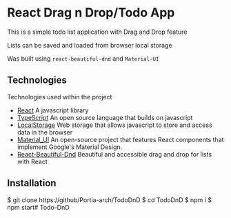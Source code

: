 React Drag n Drop/Todo App
==========================

This is a simple todo list application with Drag and Drop feature

Lists can be saved and loaded from browser local storage

Was built using `react-beautiful-dnd` and `Material-UI`

## Technologies
Technologies used within the project

* [React](https://reactjs.org/) A javascript library
* [TypeScript](https://www.typescriptlang.org/) An open source language that builds on javascript
* [LocalStorage](https://blog.logrocket.com/the-complete-guide-to-using-localstorage-in-javascript-apps-ba44edb53a36/) Web storage that allows javascript to store and access data in the browser
* [Material_UI](https://material-ui.com/components/cards/) An open-source project that features React components that implement Google's Material Design.
* [React-Beautiful-Dnd](https://github.com/atlassian/react-beautiful-dnd) Beautiful and accessible drag and drop for lists with React 


## Installation 
 $ git clone https://github/Portia-arch/TodoDnD
 $ cd TodoDnD
 $ npm i
 $ npm start# Todo-DnD
